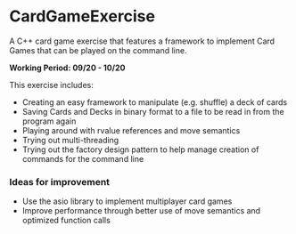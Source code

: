 # CardGameExercise
A C++ card game exercise that features a framework to implement Card Games that can be played on the command line.

**Working Period: 09/20 - 10/20**

This exercise includes:
 - Creating an easy framework to manipulate (e.g. shuffle) a deck of cards
 - Saving Cards and Decks in binary format to a file to be read in from the program again
 - Playing around with rvalue references and move semantics
 - Trying out multi-threading
 - Trying out the factory design pattern to help manage creation of commands for the command line

### Ideas for improvement
 - Use the asio library to implement multiplayer card games
 - Improve performance through better use of move semantics and optimized function calls
